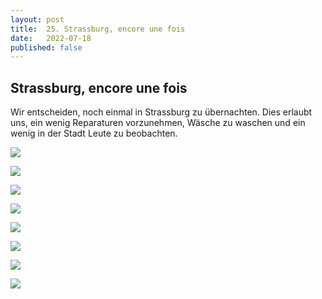 ```yaml
---
layout: post
title:  25. Strassburg, encore une fois 
date:   2022-07-18
published: false
---
```


##  Strassburg, encore une fois ##

Wir entscheiden, noch einmal in Strassburg zu übernachten. Dies erlaubt uns, ein wenig Reparaturen vorzunehmen, Wäsche zu waschen und ein wenig in der Stadt Leute zu beobachten.

![](/img/20220719__ms_res_strassburg_1.jpg)

![](/img/20220719__ms_res_strassburg_2.jpg)

![](/img/20220719__ms_res_strassburg_3.jpg)

![](/img/20220719__ms_res_strassburg_4.jpg)

![](/img/20220719__ms_res_strassburg_5.jpg)

![](/img/20220719__ms_res_strassburg_6.jpg)

![](/img/20220719__ms_res_strassburg_7.jpg)

![](/img/20220719__ms_res_strassburg_8.jpg)

